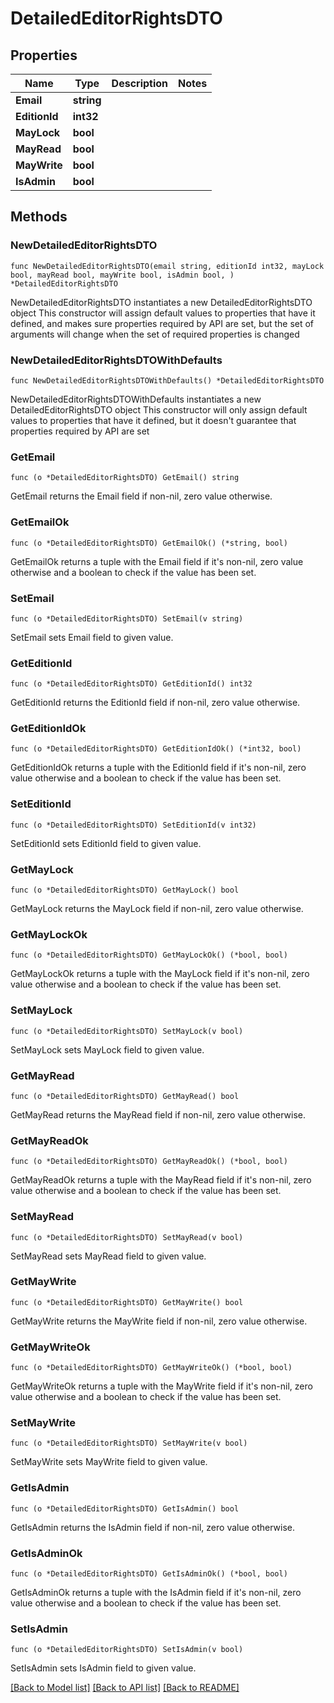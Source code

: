 # DetailedEditorRightsDTO

## Properties

Name | Type | Description | Notes
------------ | ------------- | ------------- | -------------
**Email** | **string** |  | 
**EditionId** | **int32** |  | 
**MayLock** | **bool** |  | 
**MayRead** | **bool** |  | 
**MayWrite** | **bool** |  | 
**IsAdmin** | **bool** |  | 

## Methods

### NewDetailedEditorRightsDTO

`func NewDetailedEditorRightsDTO(email string, editionId int32, mayLock bool, mayRead bool, mayWrite bool, isAdmin bool, ) *DetailedEditorRightsDTO`

NewDetailedEditorRightsDTO instantiates a new DetailedEditorRightsDTO object
This constructor will assign default values to properties that have it defined,
and makes sure properties required by API are set, but the set of arguments
will change when the set of required properties is changed

### NewDetailedEditorRightsDTOWithDefaults

`func NewDetailedEditorRightsDTOWithDefaults() *DetailedEditorRightsDTO`

NewDetailedEditorRightsDTOWithDefaults instantiates a new DetailedEditorRightsDTO object
This constructor will only assign default values to properties that have it defined,
but it doesn't guarantee that properties required by API are set

### GetEmail

`func (o *DetailedEditorRightsDTO) GetEmail() string`

GetEmail returns the Email field if non-nil, zero value otherwise.

### GetEmailOk

`func (o *DetailedEditorRightsDTO) GetEmailOk() (*string, bool)`

GetEmailOk returns a tuple with the Email field if it's non-nil, zero value otherwise
and a boolean to check if the value has been set.

### SetEmail

`func (o *DetailedEditorRightsDTO) SetEmail(v string)`

SetEmail sets Email field to given value.


### GetEditionId

`func (o *DetailedEditorRightsDTO) GetEditionId() int32`

GetEditionId returns the EditionId field if non-nil, zero value otherwise.

### GetEditionIdOk

`func (o *DetailedEditorRightsDTO) GetEditionIdOk() (*int32, bool)`

GetEditionIdOk returns a tuple with the EditionId field if it's non-nil, zero value otherwise
and a boolean to check if the value has been set.

### SetEditionId

`func (o *DetailedEditorRightsDTO) SetEditionId(v int32)`

SetEditionId sets EditionId field to given value.


### GetMayLock

`func (o *DetailedEditorRightsDTO) GetMayLock() bool`

GetMayLock returns the MayLock field if non-nil, zero value otherwise.

### GetMayLockOk

`func (o *DetailedEditorRightsDTO) GetMayLockOk() (*bool, bool)`

GetMayLockOk returns a tuple with the MayLock field if it's non-nil, zero value otherwise
and a boolean to check if the value has been set.

### SetMayLock

`func (o *DetailedEditorRightsDTO) SetMayLock(v bool)`

SetMayLock sets MayLock field to given value.


### GetMayRead

`func (o *DetailedEditorRightsDTO) GetMayRead() bool`

GetMayRead returns the MayRead field if non-nil, zero value otherwise.

### GetMayReadOk

`func (o *DetailedEditorRightsDTO) GetMayReadOk() (*bool, bool)`

GetMayReadOk returns a tuple with the MayRead field if it's non-nil, zero value otherwise
and a boolean to check if the value has been set.

### SetMayRead

`func (o *DetailedEditorRightsDTO) SetMayRead(v bool)`

SetMayRead sets MayRead field to given value.


### GetMayWrite

`func (o *DetailedEditorRightsDTO) GetMayWrite() bool`

GetMayWrite returns the MayWrite field if non-nil, zero value otherwise.

### GetMayWriteOk

`func (o *DetailedEditorRightsDTO) GetMayWriteOk() (*bool, bool)`

GetMayWriteOk returns a tuple with the MayWrite field if it's non-nil, zero value otherwise
and a boolean to check if the value has been set.

### SetMayWrite

`func (o *DetailedEditorRightsDTO) SetMayWrite(v bool)`

SetMayWrite sets MayWrite field to given value.


### GetIsAdmin

`func (o *DetailedEditorRightsDTO) GetIsAdmin() bool`

GetIsAdmin returns the IsAdmin field if non-nil, zero value otherwise.

### GetIsAdminOk

`func (o *DetailedEditorRightsDTO) GetIsAdminOk() (*bool, bool)`

GetIsAdminOk returns a tuple with the IsAdmin field if it's non-nil, zero value otherwise
and a boolean to check if the value has been set.

### SetIsAdmin

`func (o *DetailedEditorRightsDTO) SetIsAdmin(v bool)`

SetIsAdmin sets IsAdmin field to given value.



[[Back to Model list]](../README.md#documentation-for-models) [[Back to API list]](../README.md#documentation-for-api-endpoints) [[Back to README]](../README.md)


